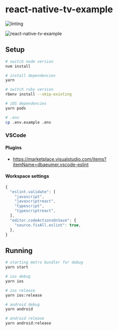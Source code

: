 # react-native-tv-example

![linting](https://github.com/wouterds/react-native-tv-example/workflows/linting/badge.svg)

![react-native-tv-example](https://repository-images.githubusercontent.com/520076519/5f7da859-9b46-4f96-ae2b-e74bd32c6180)

## Setup

```bash
# switch node version
nvm install

# install dependencies
yarn

# switch ruby version
rbenv install --skip-existing

# iOS dependencies
yarn pods

# .env
cp .env.example .env
```

### VSCode

#### Plugins

- https://marketplace.visualstudio.com/items?itemName=dbaeumer.vscode-eslint

#### Workspace settings

```javascript
{
  "eslint.validate": [
    "javascript",
    "javascriptreact",
    "typescript",
    "typescriptreact",
  ],
  "editor.codeActionsOnSave": {
    "source.fixAll.eslint": true,
  },
}
```

## Running

```bash
# starting metro bundler for debug
yarn start

# ios debug
yarn ios

# ios release
yarn ios:release

# android debug
yarn android

# android release
yarn android:release
```
